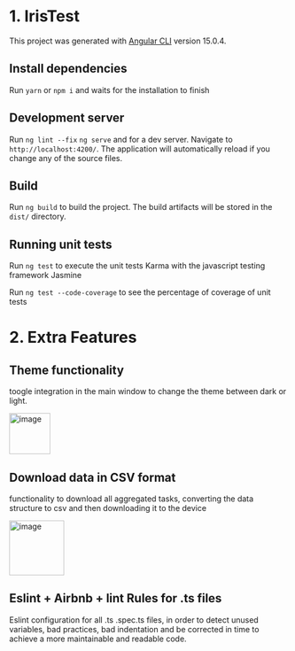 # 1. IrisTest

This project was generated with [Angular CLI](https://github.com/angular/angular-cli) version 15.0.4.

## Install dependencies
Run `yarn` or `npm i` and waits for the installation to finish

## Development server

Run `ng lint --fix` `ng serve` and  for a dev server. Navigate to `http://localhost:4200/`. The application will automatically reload if you change any of the source files.

## Build

Run `ng build` to build the project. The build artifacts will be stored in the `dist/` directory.

## Running unit tests

Run `ng test` to execute the unit tests Karma with the javascript testing framework Jasmine

Run `ng test --code-coverage` to see the percentage of coverage of unit tests

# 2. Extra Features

## Theme functionality

toogle integration in the main window to change the theme between dark or light.

<img width="74" alt="image" src="https://user-images.githubusercontent.com/89097798/210148757-409c7742-c017-4af5-b69a-6c31e58c5d96.png">

## Download data in CSV format

functionality to download all aggregated tasks, converting the data structure to csv and then downloading it to the device

<img width="99" alt="image" src="https://user-images.githubusercontent.com/89097798/210148825-a188d30c-a738-4e8b-9323-c6ba2c6d2e9b.png">

## Eslint + Airbnb + lint Rules for .ts files

Eslint configuration for all .ts .spec.ts files, in order to detect unused variables, bad practices, bad indentation and be corrected in time to achieve a more maintainable and readable code.
